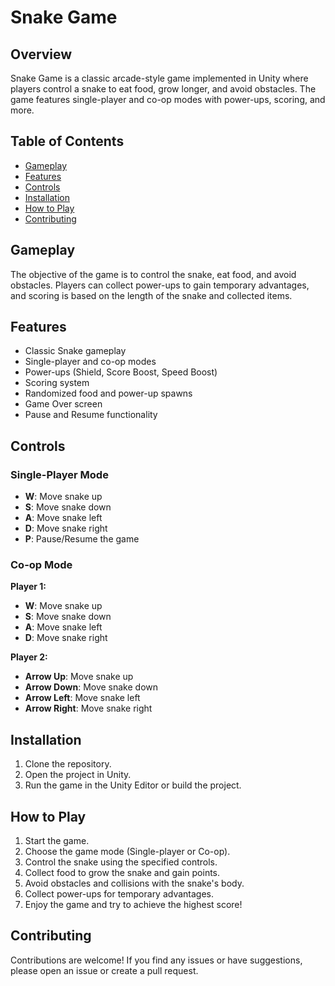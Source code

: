 # Snake Game

## Overview

Snake Game is a classic arcade-style game implemented in Unity where players control a snake to eat food, grow longer, and avoid obstacles. The game features single-player and co-op modes with power-ups, scoring, and more.

## Table of Contents

- [Gameplay](#gameplay)
- [Features](#features)
- [Controls](#controls)
- [Installation](#installation)
- [How to Play](#how-to-play)
- [Contributing](#contributing)

## Gameplay

The objective of the game is to control the snake, eat food, and avoid obstacles. Players can collect power-ups to gain temporary advantages, and scoring is based on the length of the snake and collected items.

## Features

- Classic Snake gameplay
- Single-player and co-op modes
- Power-ups (Shield, Score Boost, Speed Boost)
- Scoring system
- Randomized food and power-up spawns
- Game Over screen
- Pause and Resume functionality

## Controls

### Single-Player Mode

- **W**: Move snake up
- **S**: Move snake down
- **A**: Move snake left
- **D**: Move snake right
- **P**: Pause/Resume the game

### Co-op Mode

**Player 1:**
- **W**: Move snake up
- **S**: Move snake down
- **A**: Move snake left
- **D**: Move snake right

**Player 2:**
- **Arrow Up**: Move snake up
- **Arrow Down**: Move snake down
- **Arrow Left**: Move snake left
- **Arrow Right**: Move snake right

## Installation

1. Clone the repository.
2. Open the project in Unity.
3. Run the game in the Unity Editor or build the project.

## How to Play

1. Start the game.
2. Choose the game mode (Single-player or Co-op).
3. Control the snake using the specified controls.
4. Collect food to grow the snake and gain points.
5. Avoid obstacles and collisions with the snake's body.
6. Collect power-ups for temporary advantages.
7. Enjoy the game and try to achieve the highest score!


## Contributing

Contributions are welcome! If you find any issues or have suggestions, please open an issue or create a pull request.
